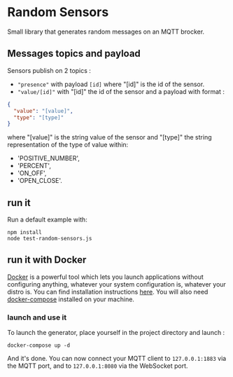# Random Sensors

Small library that generates random messages on an MQTT brocker. 

## Messages topics and payload

Sensors publish on 2 topics : 

- `"presence"`  with payload `[id]` where "[id]" is the id of the sensor. 
- `"value/[id]"` with "[id]" the id of the sensor and a payload with format : 

```JSON
{
  "value": "[value]",
  "type": "[type]"
}
```

where "[value]" is the string value of the sensor and "[type]" the string representation of the type of value within: 

-  'POSITIVE_NUMBER',
-  'PERCENT',
-  'ON_OFF',
-  'OPEN_CLOSE'.

## run it


Run a default example with:

```
npm install
node test-random-sensors.js
```

## run it with Docker

[Docker](https://www.docker.com/what-docker) is a powerful tool which lets you launch applications without configuring
anything, whatever your system configuration is, whatever your distro is. You can find installation instructions
[here](https://www.docker.com/products/docker). You will also need
[docker-compose](https://docs.docker.com/compose/install/) installed on your machine.

### launch and use it

To launch the generator, place yourself in the project directory and launch :

```
docker-compose up -d
```

And it's done. You can now connect your MQTT client to `127.0.0.1:1883` via the MQTT port, and to `127.0.0.1:8080` via the WebSocket port.
